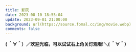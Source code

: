 ```yaml
---
title: 影院
date: 2023-08-10 18:55:04
update: 2023-09-01 21:00:00
background: url(https://source.fomal.cc/img/movie.webp)
comments: false
---
```


<div></div>
<span class="p center logo h2 blue"><b>( ＾∀＾）／欢迎光临，可以试试右上角关灯观看!＼( ＾∀＾）</b></span>

